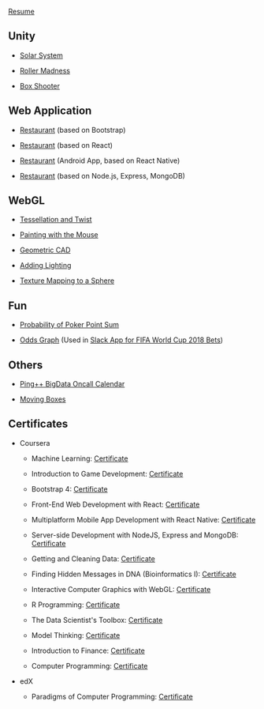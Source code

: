[Resume](/resume/kai_wang_resume.pdf)

## Unity

-   [Solar System](/unity/Solar%20System/index.html)

-   [Roller Madness](/unity/Roller%20Madness/index.html)

-   [Box Shooter](/unity/Box%20Shooter/index.html)

## Web Application

-   [Restaurant](https://confusion-bootstrap.herokuapp.com) (based on Bootstrap)

-   [Restaurant](https://confusion-react-frontend.herokuapp.com) (based on React)

-   [Restaurant](https://exp-shell-app-assets.s3.us-west-1.amazonaws.com/android/%40goalboy/confusion-7d539306e2c7418b9de6e848db8c7206-signed.apk) (Android App, based on React Native)

-   [Restaurant](https://confusion-react-nodejs.herokuapp.com) (based on Node.js, Express, MongoDB)

## WebGL

-   [Tessellation and Twist](/webgl/tessellation_twist.html)

-   [Painting with the Mouse](/webgl/painting_with_the_mouse.html)

-   [Geometric CAD](/webgl/geometric_cad.html)

-   [Adding Lighting](/webgl/lighting.html)

-   [Texture Mapping to a Sphere](/webgl/texture_mapping.html)

## Fun

-   [Probability of Poker Point Sum](/fun/pokers.html)

-   [Odds Graph](/fun/world_cup_2018_odds.html?other_total=200.0&same_total=185.0) (Used in [Slack App for FIFA World Cup 2018 Bets](https://github.com/charles-wangkai/betbot_worldcup2018))

## Others

-   [Ping++ BigData Oncall Calendar](/others/pingxx_bigdata_oncall_calendar.html)

-   [Moving Boxes](/others/moving_boxes.html)

## Certificates

-   Coursera

    -   Machine Learning: [Certificate](/certificates/certificate_machine_learning.pdf)

    -   Introduction to Game Development: [Certificate](/certificates/certificate_game_development.pdf)

    -   Bootstrap 4: [Certificate](/certificates/certificate_bootstrap.pdf)

    -   Front-End Web Development with React: [Certificate](/certificates/certificate_front_end_react.pdf)

    -   Multiplatform Mobile App Development with React Native: [Certificate](/certificates/certificate_react_native.pdf)

    -   Server-side Development with NodeJS, Express and MongoDB: [Certificate](/certificates/certificate_server_side_nodejs.pdf)

    -   Getting and Cleaning Data: [Certificate](/certificates/certificate_getting_and_cleaning_data.pdf)

    -   Finding Hidden Messages in DNA (Bioinformatics I): [Certificate](/certificates/certificate_bioinformatics_1.pdf)

    -   Interactive Computer Graphics with WebGL: [Certificate](/certificates/certificate_webgl.pdf)

    -   R Programming: [Certificate](/certificates/certificate_r_programming.pdf)

    -   The Data Scientist's Toolbox: [Certificate](/certificates/certificate_data_scientist_toolbox.pdf)

    -   Model Thinking: [Certificate](/certificates/certificate_model_thinking.pdf)

    -   Introduction to Finance: [Certificate](/certificates/certificate_finance.pdf)

    -   Computer Programming: [Certificate](/certificates/certificate_computer_programming.pdf)

-   edX

    -   Paradigms of Computer Programming: [Certificate](https://courses.edx.org/certificates/c952c7addbe34438a45c316752969049)
